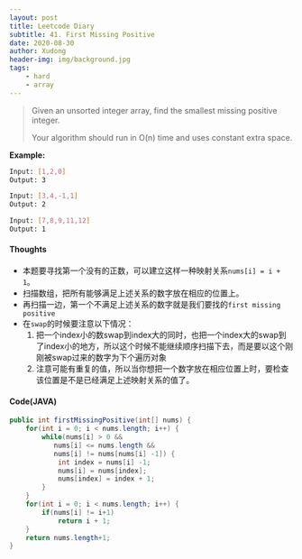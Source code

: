```yaml
---
layout: post
title: Leetcode Diary
subtitle: 41. First Missing Positive
date: 2020-08-30
author: Xudong
header-img: img/background.jpg
tags: 
    - hard
    - array
---
```


>Given an unsorted integer array, find the smallest missing positive integer.
>
>Your algorithm should run in O(n) time and uses constant extra space.

**Example:**

```bash
Input: [1,2,0]
Output: 3

Input: [3,4,-1,1]
Output: 2

Input: [7,8,9,11,12]
Output: 1
```


#### Thoughts

- 本题要寻找第一个没有的正数，可以建立这样一种映射关系`nums[i] = i + 1`。
- 扫描数组，把所有能够满足上述关系的数字放在相应的位置上。
- 再扫描一边，第一个不满足上述关系的数字就是我们要找的`first missing positive`
- 在`swap`的时候要注意以下情况：
  1. 把一个index小的数swap到index大的同时，也把一个index大的swap到了index小的地方，所以这个时候不能继续顺序扫描下去，而是要以这个刚刚被swap过来的数字为下个遍历对象
  2. 注意可能有重复的值，所以当你想把一个数字放在相应位置上时，要检查该位置是不是已经满足上述映射关系的值了。

#### Code(JAVA)

```java
public int firstMissingPositive(int[] nums) {
    for(int i = 0; i < nums.length; i++) {
        while(nums[i] > 0 && 
           nums[i] <= nums.length &&
           nums[i] != nums[nums[i] -1]) {
            int index = nums[i] -1;
            nums[i] = nums[index];
            nums[index] = index + 1;
        }
    }
    for(int i = 0; i < nums.length; i++) {
        if(nums[i] != i+1)
            return i + 1;
    }
    return nums.length+1;
}
```


<script type="text/javascript" src="https://xudongliuharold.github.io/js/latex-math.js?config=default"></script>
